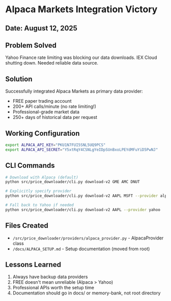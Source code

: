 # Alpaca Markets Integration Victory

## Date: August 12, 2025

## Problem Solved
Yahoo Finance rate limiting was blocking our data downloads. IEX Cloud shutting down. Needed reliable data source.

## Solution
Successfully integrated Alpaca Markets as primary data provider:
- FREE paper trading account
- 200+ API calls/minute (no rate limiting!)
- Professional-grade market data
- 250+ days of historical data per request

## Working Configuration
```bash
export ALPACA_API_KEY="PKU1N7FUI5SNL5UQ9PCS"
export ALPACA_API_SECRET="Y5xtRqY4CSNLgYeIDpSUnBxoLPEYdMFuYiD5PwNJ"
```

## CLI Commands
```bash
# Download with Alpaca (default)
python src/price_downloader/cli.py download-v2 GME AMC DNUT

# Explicitly specify provider
python src/price_downloader/cli.py download-v2 AAPL MSFT --provider alpaca

# Fall back to Yahoo if needed
python src/price_downloader/cli.py download-v2 AAPL --provider yahoo
```

## Files Created
- `/src/price_downloader/providers/alpaca_provider.py` - AlpacaProvider class
- `/docs/ALPACA_SETUP.md` - Setup documentation (moved from root)

## Lessons Learned
1. Always have backup data providers
2. FREE doesn't mean unreliable (Alpaca > Yahoo)
3. Professional APIs worth the setup time
4. Documentation should go in docs/ or memory-bank, not root directory